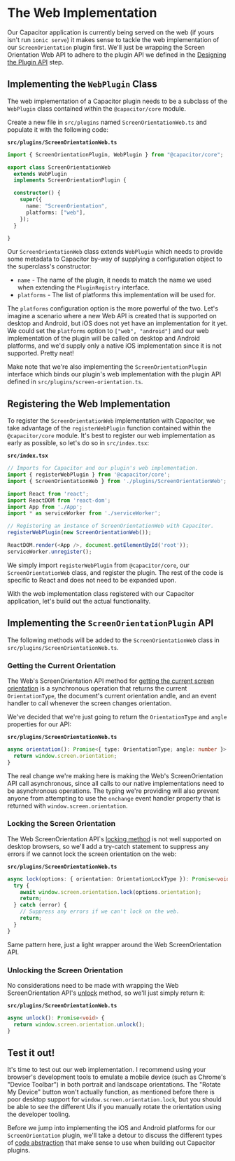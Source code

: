 # The Web Implementation

Our Capacitor application is currently being served on the web (if yours isn't run `ionic serve`) it makes sense to tackle the web implementation of our `ScreenOrientation` plugin first. We'll just be wrapping the Screen Orientation Web API to adhere to the plugin API we defined in the [Designing the Plugin API](/docs/designing-api.md) step.

## Implementing the `WebPlugin` Class

The web implementation of a Capacitor plugin needs to be a subclass of the `WebPlugin` class contained within the `@capacitor/core` module.

Create a new file in `src/plugins` named `ScreenOrientationWeb.ts` and populate it with the following code:

**`src/plugins/ScreenOrientationWeb.ts`**

```TypeScript
import { ScreenOrientationPlugin, WebPlugin } from "@capacitor/core";

export class ScreenOrientationWeb
  extends WebPlugin
  implements ScreenOrientationPlugin {

  constructor() {
    super({
      name: "ScreenOrientation",
      platforms: ["web"],
    });
  }

}
```

Our `ScreenOrientationWeb` class extends `WebPlugin` which needs to provide some metadata to Capacitor by-way of supplying a configuration object to the superclass's constructor:

- `name` - The name of the plugin, it needs to match the name we used when extending the `PluginRegistry` interface.
- `platforms` - The list of platforms this implementation will be used for.

The `platforms` configuration option is the more powerful of the two. Let's imagine a scenario where a new Web API is created that is supported on desktop and Android, but iOS does not yet have an implementation for it yet. We could set the `platforms` option to `["web", "android"]` and our web implementation of the plugin will be called on desktop and Android platforms, and we'd supply only a native iOS implementation since it is not supported. Pretty neat!

Make note that we're also implementing the `ScreenOrientationPlugin` interface which binds our plugin's web implementation with the plugin API defined in `src/plugins/screen-orientation.ts`.

## Registering the Web Implementation

To register the `ScreenOrientationWeb` implementation with Capacitor, we take advantage of the `registerWebPlugin` function contained within the `@capacitor/core` module. It's best to register our web implementation as early as possible, so let's do so in `src/index.tsx`:

**`src/index.tsx`**

```TypeScript
// Imports for Capacitor and our plugin's web implementation.
import { registerWebPlugin } from '@capacitor/core';
import { ScreenOrientationWeb } from './plugins/ScreenOrientationWeb';

import React from 'react';
import ReactDOM from 'react-dom';
import App from './App';
import * as serviceWorker from './serviceWorker';

// Registering an instance of ScreenOrientationWeb with Capacitor.
registerWebPlugin(new ScreenOrientationWeb());

ReactDOM.render(<App />, document.getElementById('root'));
serviceWorker.unregister();
```

We simply import `registerWebPlugin` from `@capacitor/core`, our `ScreenOrientationWeb` class, and register the plugin. The rest of the code is specific to React and does not need to be expanded upon.

With the web implementation class registered with our Capacitor application, let's build out the actual functionality.

## Implementing the `ScreenOrientationPlugin` API

The following methods will be added to the `ScreenOrientationWeb` class in `src/plugins/ScreenOrientationWeb.ts`.

### Getting the Current Orientation

The Web's ScreenOrientation API method for [getting the current screen orientation](https://developer.mozilla.org/en-US/docs/Web/API/ScreenOrientation) is a synchronous operation that returns the current `OrientationType`, the document's current orientation andle, and an event handler to call whenever the screen changes orientation.

We've decided that we're just going to return the `OrientationType` and `angle` properties for our API:

**`src/plugins/ScreenOrientationWeb.ts`**

```TypeScript
async orientation(): Promise<{ type: OrientationType; angle: number }> {
  return window.screen.orientation;
}
```

The real change we're making here is making the Web's ScreenOrientation API call asynchronous, since all calls to our native implementations need to be asynchronous operations. The typing we're providing will also prevent anyone from attempting to use the `onchange` event handler property that is returned with `window.screen.orientation`.

### Locking the Screen Orientation

The Web ScreenOrientation API`s [locking method](https://developer.mozilla.org/en-US/docs/Web/API/ScreenOrientation/lock) is not well supported on desktop browsers, so we'll add a try-catch statement to suppress any errors if we cannot lock the screen orientation on the web:

**`src/plugins/ScreenOrientationWeb.ts`**

```TypeScript
async lock(options: { orientation: OrientationLockType }): Promise<void> {
  try {
    await window.screen.orientation.lock(options.orientation);
    return;
  } catch (error) {
    // Suppress any errors if we can't lock on the web.
    return;
  }
}
```

Same pattern here, just a light wrapper around the Web ScreenOrientation API.

### Unlocking the Screen Orientation

No considerations need to be made with wrapping the Web ScreenOrientation API's [unlock](https://developer.mozilla.org/en-US/docs/Web/API/ScreenOrientation/unlock) method, so we'll just simply return it:

**`src/plugins/ScreenOrientationWeb.ts`**

```TypeScript
async unlock(): Promise<void> {
  return window.screen.orientation.unlock();
}
```

## Test it out!

It's time to test out our web implementation. I recommend using your browser's development tools to emulate a mobile device (such as Chrome's "Device Toolbar") in both portrait and landscape orientations. The "Rotate My Device" button won't actually function, as mentioned before there is poor desktop support for `window.screen.orientation.lock`, but you should be able to see the different UIs if you manually rotate the orientation using the developer tooling.

Before we jump into implementing the iOS and Android platforms for our `ScreenOrientation` plugin, we'll take a detour to discuss the different types of [code abstraction](/docs/code-abstractions.md) that make sense to use when building out Capacitor plugins.
